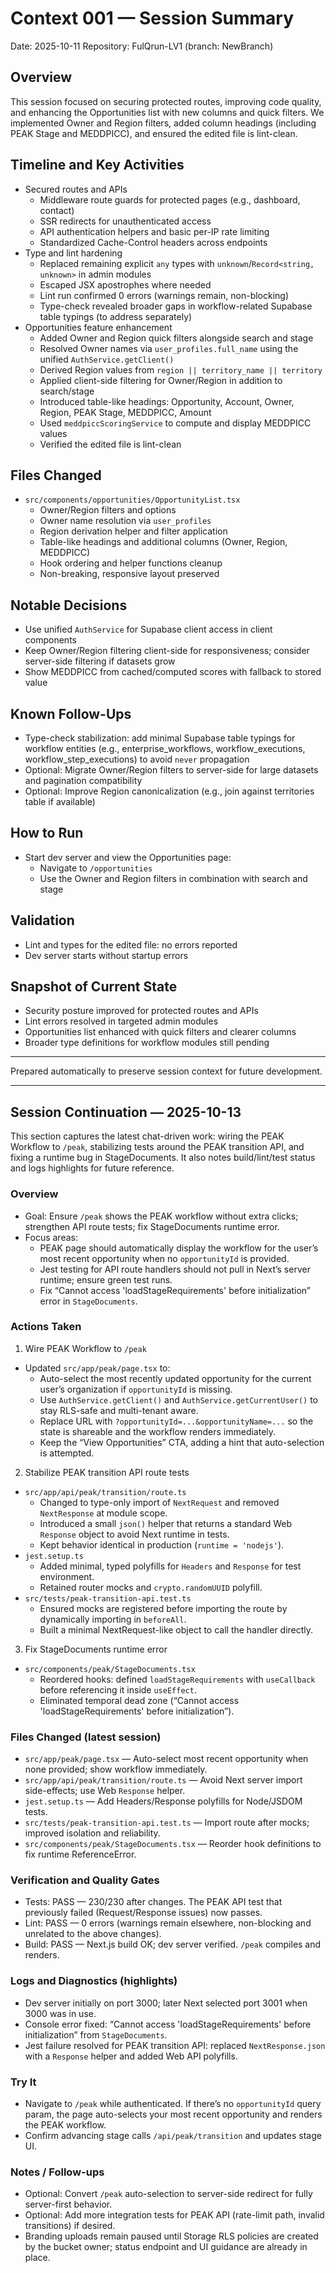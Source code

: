 # Context 001 — Session Summary

Date: 2025-10-11
Repository: FulQrun-LV1 (branch: NewBranch)

## Overview

This session focused on securing protected routes, improving code quality, and enhancing the Opportunities list with new columns and quick filters. We implemented Owner and Region filters, added column headings (including PEAK Stage and MEDDPICC), and ensured the edited file is lint-clean.

## Timeline and Key Activities

- Secured routes and APIs
  - Middleware route guards for protected pages (e.g., dashboard, contact)
  - SSR redirects for unauthenticated access
  - API authentication helpers and basic per-IP rate limiting
  - Standardized Cache-Control headers across endpoints
- Type and lint hardening
  - Replaced remaining explicit `any` types with `unknown`/`Record<string, unknown>` in admin modules
  - Escaped JSX apostrophes where needed
  - Lint run confirmed 0 errors (warnings remain, non-blocking)
  - Type-check revealed broader gaps in workflow-related Supabase table typings (to address separately)
- Opportunities feature enhancement
  - Added Owner and Region quick filters alongside search and stage
  - Resolved Owner names via `user_profiles.full_name` using the unified `AuthService.getClient()`
  - Derived Region values from `region || territory_name || territory`
  - Applied client-side filtering for Owner/Region in addition to search/stage
  - Introduced table-like headings: Opportunity, Account, Owner, Region, PEAK Stage, MEDDPICC, Amount
  - Used `meddpiccScoringService` to compute and display MEDDPICC values
  - Verified the edited file is lint-clean

## Files Changed

- `src/components/opportunities/OpportunityList.tsx`
  - Owner/Region filters and options
  - Owner name resolution via `user_profiles`
  - Region derivation helper and filter application
  - Table-like headings and additional columns (Owner, Region, MEDDPICC)
  - Hook ordering and helper functions cleanup
  - Non-breaking, responsive layout preserved

## Notable Decisions

- Use unified `AuthService` for Supabase client access in client components
- Keep Owner/Region filtering client-side for responsiveness; consider server-side filtering if datasets grow
- Show MEDDPICC from cached/computed scores with fallback to stored value

## Known Follow-Ups

- Type-check stabilization: add minimal Supabase table typings for workflow entities (e.g., enterprise_workflows, workflow_executions, workflow_step_executions) to avoid `never` propagation
- Optional: Migrate Owner/Region filters to server-side for large datasets and pagination compatibility
- Optional: Improve Region canonicalization (e.g., join against territories table if available)

## How to Run

- Start dev server and view the Opportunities page:
  - Navigate to `/opportunities`
  - Use the Owner and Region filters in combination with search and stage

## Validation

- Lint and types for the edited file: no errors reported
- Dev server starts without startup errors

## Snapshot of Current State

- Security posture improved for protected routes and APIs
- Lint errors resolved in targeted admin modules
- Opportunities list enhanced with quick filters and clearer columns
- Broader type definitions for workflow modules still pending

---

Prepared automatically to preserve session context for future development.

---

## Session Continuation — 2025-10-13

This section captures the latest chat-driven work: wiring the PEAK Workflow to `/peak`, stabilizing tests around the PEAK transition API, and fixing a runtime bug in StageDocuments. It also notes build/lint/test status and logs highlights for future reference.

### Overview

- Goal: Ensure `/peak` shows the PEAK workflow without extra clicks; strengthen API route tests; fix StageDocuments runtime error.
- Focus areas:
  - PEAK page should automatically display the workflow for the user’s most recent opportunity when no `opportunityId` is provided.
  - Jest testing for API route handlers should not pull in Next’s server runtime; ensure green test runs.
  - Fix “Cannot access 'loadStageRequirements' before initialization” error in `StageDocuments`.

### Actions Taken

1) Wire PEAK Workflow to `/peak`
- Updated `src/app/peak/page.tsx` to:
  - Auto-select the most recently updated opportunity for the current user’s organization if `opportunityId` is missing.
  - Use `AuthService.getClient()` and `AuthService.getCurrentUser()` to stay RLS-safe and multi-tenant aware.
  - Replace URL with `?opportunityId=...&opportunityName=...` so the state is shareable and the workflow renders immediately.
  - Keep the “View Opportunities” CTA, adding a hint that auto-selection is attempted.

2) Stabilize PEAK transition API route tests
- `src/app/api/peak/transition/route.ts`
  - Changed to type-only import of `NextRequest` and removed `NextResponse` at module scope.
  - Introduced a small `json()` helper that returns a standard Web `Response` object to avoid Next runtime in tests.
  - Kept behavior identical in production (`runtime = 'nodejs'`).
- `jest.setup.ts`
  - Added minimal, typed polyfills for `Headers` and `Response` for test environment.
  - Retained router mocks and `crypto.randomUUID` polyfill.
- `src/tests/peak-transition-api.test.ts`
  - Ensured mocks are registered before importing the route by dynamically importing in `beforeAll`.
  - Built a minimal NextRequest-like object to call the handler directly.

3) Fix StageDocuments runtime error
- `src/components/peak/StageDocuments.tsx`
  - Reordered hooks: defined `loadStageRequirements` with `useCallback` before referencing it inside `useEffect`.
  - Eliminated temporal dead zone (“Cannot access 'loadStageRequirements' before initialization”).

### Files Changed (latest session)

- `src/app/peak/page.tsx` — Auto-select most recent opportunity when none provided; show workflow immediately.
- `src/app/api/peak/transition/route.ts` — Avoid Next server import side-effects; use Web `Response` helper.
- `jest.setup.ts` — Add Headers/Response polyfills for Node/JSDOM tests.
- `src/tests/peak-transition-api.test.ts` — Import route after mocks; improved isolation and reliability.
- `src/components/peak/StageDocuments.tsx` — Reorder hook definitions to fix runtime ReferenceError.

### Verification and Quality Gates

- Tests: PASS — 230/230 after changes. The PEAK API test that previously failed (Request/Response issues) now passes.
- Lint: PASS — 0 errors (warnings remain elsewhere, non-blocking and unrelated to the above changes).
- Build: PASS — Next.js build OK; dev server verified. `/peak` compiles and renders.

### Logs and Diagnostics (highlights)

- Dev server initially on port 3000; later Next selected port 3001 when 3000 was in use.
- Console error fixed: “Cannot access 'loadStageRequirements' before initialization” from `StageDocuments`.
- Jest failure resolved for PEAK transition API: replaced `NextResponse.json` with a `Response` helper and added Web API polyfills.

### Try It

- Navigate to `/peak` while authenticated. If there’s no `opportunityId` query param, the page auto-selects your most recent opportunity and renders the PEAK workflow.
- Confirm advancing stage calls `/api/peak/transition` and updates stage UI.

### Notes / Follow-ups

- Optional: Convert `/peak` auto-selection to server-side redirect for fully server-first behavior.
- Optional: Add more integration tests for PEAK API (rate-limit path, invalid transitions) if desired.
- Branding uploads remain paused until Storage RLS policies are created by the bucket owner; status endpoint and UI guidance are already in place.
